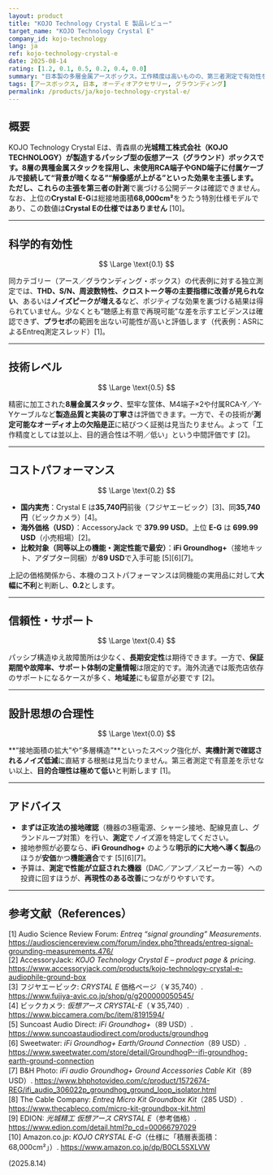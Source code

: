 ```yaml
---
layout: product
title: "KOJO Technology Crystal E 製品レビュー"
target_name: "KOJO Technology Crystal E"
company_id: kojo-technology
lang: ja
ref: kojo-technology-crystal-e
date: 2025-08-14
rating: [1.2, 0.1, 0.5, 0.2, 0.4, 0.0]
summary: "日本製の多層金属アースボックス。工作精度は高いものの、第三者測定で有効性を裏付けるデータが見当たらず、価格面でも代替手段に劣ります"
tags: [アースボックス, 日本, オーディオアクセサリー, グラウンディング]
permalink: /products/ja/kojo-technology-crystal-e/
---
```


## 概要

KOJO Technology Crystal Eは、青森県の**光城精工株式会社（KOJO TECHNOLOGY）**が製造するパッシブ型の仮想アース（グラウンド）ボックスです。8層の異種金属スタックを採用し、未使用RCA端子やGND端子に付属ケーブルで接続して“背景が暗くなる”“解像感が上がる”といった効果を主張します。ただし、これらの主張を第三者の**計測**で裏づける公開データは確認できません。なお、上位の**Crystal E-G**は総接地面積**68,000cm²**をうたう特別仕様モデルであり、この数値は**Crystal Eの仕様ではありません** [10]。

---

## 科学的有効性

$$ \Large \text{0.1} $$

同カテゴリー（アース／グラウンディング・ボックス）の代表例に対する独立測定では、**THD、S/N、周波数特性、クロストーク等の主要指標に改善が見られない**、あるいは**ノイズピークが増える**など、ポジティブな効果を裏づける結果は得られていません。少なくとも“聴感上有意で再現可能”な差を示すエビデンスは確認できず、**プラセボ**の範囲を出ない可能性が高いと評価します（代表例：ASRによるEntreq測定スレッド）[1]。

---

## 技術レベル

$$ \Large \text{0.5} $$

精密に加工された**8層金属スタック**、堅牢な筐体、M4端子×2や付属RCA-Y／Y-Yケーブルなど**製造品質と実装の丁寧さ**は評価できます。一方で、その技術が**測定可能なオーディオ上の欠陥是正**に結びつく証拠は見当たりません。よって「工作精度としては並以上、目的適合性は不明／低い」という中間評価です [2]。

---

## コストパフォーマンス

$$ \Large \text{0.2} $$

- **国内実売**：Crystal E は**35,740円**前後（フジヤエービック）[3]、同**35,740円**（ビックカメラ）[4]。  
- **海外価格（USD）**：AccessoryJack で **379.99 USD**。上位 **E-G** は **699.99 USD**（小売相場）[2]。  
- **比較対象（同等以上の機能・測定性能で最安）**：**iFi Groundhog+**（接地キット、アダプター同梱）が**89 USD**で入手可能 [5][6][7]。

上記の価格関係から、本機のコストパフォーマンスは同機能の実用品に対して**大幅に不利**と判断し、**0.2**とします。

---

## 信頼性・サポート

$$ \Large \text{0.4} $$

パッシブ構造ゆえ故障箇所は少なく、**長期安定性**は期待できます。一方で、**保証期間や故障率、サポート体制の定量情報**は限定的です。海外流通では販売店依存のサポートになるケースが多く、**地域差**にも留意が必要です [2]。

---

## 設計思想の合理性

$$ \Large \text{0.0} $$

**“接地面積の拡大”や“多層構造”**といったスペック強化が、**実機計測で確認されるノイズ低減**に直結する根拠は見当たりません。第三者測定で有意差を示せない以上、**目的合理性は極めて低い**と判断します [1]。

---

## アドバイス

- **まずは正攻法の接地確認**（機器の3極電源、シャーシ接地、配線見直し、グランドループ対策）を行い、**測定**でノイズ源を特定してください。  
- 接地参照が必要なら、**iFi Groundhog+** のような**明示的に大地へ導く製品**のほうが**安価**かつ**機能適合**です [5][6][7]。  
- 予算は、**測定で性能が立証された機器**（DAC／アンプ／スピーカー等）への投資に回すほうが、**再現性のある改善**につながりやすいです。

---

## 参考文献（References）

[1] Audio Science Review Forum: *Entreq “signal grounding” Measurements*. https://audiosciencereview.com/forum/index.php?threads/entreq-signal-grounding-measurements.476/  
[2] AccessoryJack: *KOJO Technology Crystal E – product page & pricing*. https://www.accessoryjack.com/products/kojo-technology-crystal-e-audiophile-ground-box  
[3] フジヤエービック: *CRYSTAL E* 価格ページ（￥35,740）. https://www.fujiya-avic.co.jp/shop/g/g200000050545/  
[4] ビックカメラ: *仮想アース CRYSTAL-E*（￥35,740）. https://www.biccamera.com/bc/item/8191594/  
[5] Suncoast Audio Direct: *iFi Groundhog+*（89 USD）. https://www.suncoastaudiodirect.com/products/groundhog  
[6] Sweetwater: *iFi Groundhog+ Earth/Ground Connection*（89 USD）. https://www.sweetwater.com/store/detail/GroundhogP--ifi-groundhog-earth-ground-connection  
[7] B&H Photo: *iFi audio Groundhog+ Ground Accessories Cable Kit*（89 USD）. https://www.bhphotovideo.com/c/product/1572674-REG/ifi_audio_306022p_groundhog_ground_loop_isolator.html  
[8] The Cable Company: *Entreq Micro Kit Groundbox Kit*（285 USD）. https://www.thecableco.com/micro-kit-groundbox-kit.html  
[9] EDION: *光城精工 仮想アース CRYSTAL E*（参考価格）. https://www.edion.com/detail.html?p_cd=00066797029  
[10] Amazon.co.jp: *KOJO CRYSTAL E-G*（仕様に「積層表面積：68,000cm²」）. https://www.amazon.co.jp/dp/B0CL5SXLVW

(2025.8.14)

